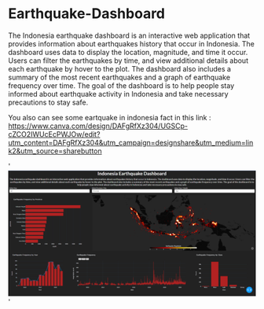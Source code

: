 # Earthquake-Dashboard

The Indonesia earthquake dashboard is an interactive web application that provides information about earthquakes history that occur in Indonesia. The dashboard uses data to display the location, magnitude, and time it occur. Users can filter the earthquakes by time, and view additional details about each earthquake by hover to the plot. The dashboard also includes a summary of the most recent earthquakes and a graph of earthquake frequency over time. The goal of the dashboard is to help people stay informed about earthquake activity in Indonesia and take necessary precautions to stay safe.

You also can see some eartquake in indonesia fact in this link : https://www.canva.com/design/DAFgRfXz304/UGSCp-cZCO2IWUcEcPWJOw/edit?utm_content=DAFgRfXz304&utm_campaign=designshare&utm_medium=link2&utm_source=sharebutton

'![alt text](Dashboard.png)'
